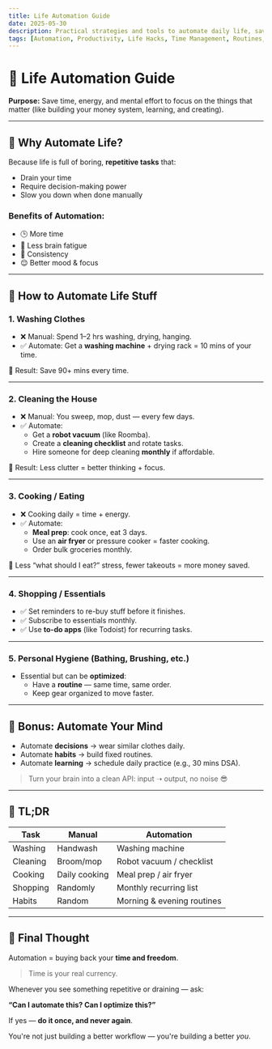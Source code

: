 ```yaml
---
title: Life Automation Guide
date: 2025-05-30
description: Practical strategies and tools to automate daily life, save time, reduce decision fatigue, and focus on what matters most.
tags: [Automation, Productivity, Life Hacks, Time Management, Routines, Self-Improvement]
---
```


# 🧠 Life Automation Guide

**Purpose:** Save time, energy, and mental effort to focus on the things that matter (like building your money system, learning, and creating).

---

## 💭 Why Automate Life?

Because life is full of boring, **repetitive tasks** that:

- Drain your time
- Require decision-making power
- Slow you down when done manually

### Benefits of Automation:

- 🕒 More time
- 🧠 Less brain fatigue
- 🔁 Consistency
- 😌 Better mood & focus

---

## 🤖 How to Automate Life Stuff

### 1. **Washing Clothes**
- ❌ Manual: Spend 1–2 hrs washing, drying, hanging.
- ✅ Automate: Get a **washing machine** + drying rack = 10 mins of your time.

🧠 Result: Save 90+ mins every time.

---

### 2. **Cleaning the House**
- ❌ Manual: You sweep, mop, dust — every few days.
- ✅ Automate:
  - Get a **robot vacuum** (like Roomba).
  - Create a **cleaning checklist** and rotate tasks.
  - Hire someone for deep cleaning **monthly** if affordable.

🧠 Result: Less clutter = better thinking + focus.

---

### 3. **Cooking / Eating**
- ❌ Cooking daily = time + energy.
- ✅ Automate:
  - **Meal prep**: cook once, eat 3 days.
  - Use an **air fryer** or pressure cooker = faster cooking.
  - Order bulk groceries monthly.

🧠 Less “what should I eat?” stress, fewer takeouts = more money saved.

---

### 4. **Shopping / Essentials**
- ✅ Set reminders to re-buy stuff before it finishes.
- ✅ Subscribe to essentials monthly.
- ✅ Use **to-do apps** (like Todoist) for recurring tasks.

---

### 5. **Personal Hygiene (Bathing, Brushing, etc.)**
- Essential but can be **optimized**:
  - Have a **routine** — same time, same order.
  - Keep gear organized to move faster.

---

## 🧠 Bonus: Automate Your **Mind**

- Automate **decisions** → wear similar clothes daily.
- Automate **habits** → build fixed routines.
- Automate **learning** → schedule daily practice (e.g., 30 mins DSA).

> Turn your brain into a clean API: input ➝ output, no noise 😎

---

## 🏁 TL;DR

| Task          | Manual         | Automation                    |
|---------------|----------------|-------------------------------|
| Washing       | Handwash       | Washing machine               |
| Cleaning      | Broom/mop      | Robot vacuum / checklist      |
| Cooking       | Daily cooking  | Meal prep / air fryer         |
| Shopping      | Randomly       | Monthly recurring list        |
| Habits        | Random         | Morning & evening routines    |

---

## 🚀 Final Thought

Automation = buying back your **time and freedom**.

> Time is your real currency.

Whenever you see something repetitive or draining — ask:

**“Can I automate this? Can I optimize this?”**

If yes — **do it once, and never again**.

You're not just building a better workflow — you're building a better *you*.
